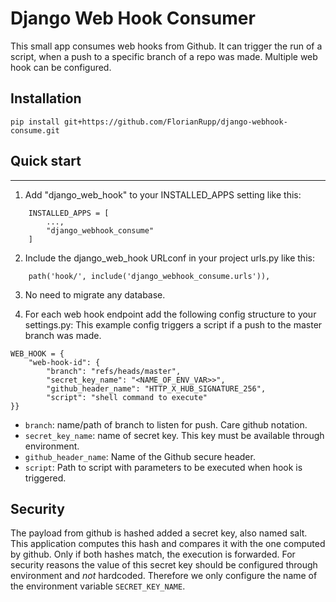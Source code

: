 # Django Web Hook Consumer

This small app consumes web hooks from Github. It can trigger the run of a script, when a push to a specific branch of
 a repo was made. Multiple web hook can be configured.

## Installation

```pip install git+https://github.com/FlorianRupp/django-webhook-consume.git```

## Quick start
-----------

1. Add "django_web_hook" to your INSTALLED_APPS setting like this:
```
    INSTALLED_APPS = [
        ...,
        "django_webhook_consume" 
    ]
```
2. Include the django_web_hook URLconf in your project urls.py like this:
```
    path('hook/', include('django_webhook_consume.urls')),
```
3. No need to migrate any database.

4. For each web hook endpoint add the following config structure to your settings.py:
This example config triggers a script if a push to the master branch was made.

```
WEB_HOOK = {
    "web-hook-id": {
        "branch": "refs/heads/master",
        "secret_key_name": "<NAME_OF_ENV_VAR>>",
        "github_header_name": "HTTP_X_HUB_SIGNATURE_256",
        "script": "shell command to execute"
}}
```

* ```branch```: name/path of branch to listen for push. Care github notation.
* ```secret_key_name```: name of secret key. This key must be available through environment.
* ```github_header_name```: Name of the Github secure header.
* ```script```: Path to script with parameters to be executed when hook is triggered.


## Security
The payload from github is hashed added a secret key, also named salt. This application
computes this hash and compares it with the one computed by github. Only if both hashes match,
the execution is forwarded. For security reasons the value of this secret key should be configured
through environment and _not_ hardcoded. Therefore we only configure the name of the environment 
variable ```SECRET_KEY_NAME```. 